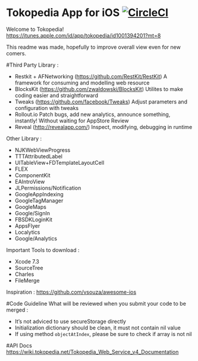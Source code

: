 # Tokopedia App for iOS [![CircleCI](https://circleci.com/gh/tokopedia/ios-tokopedia/tree/release.svg?style=svg&circle-token=e16e246e6d5038964cb45316646cfc069f836e40)](https://circleci.com/gh/tokopedia/ios-tokopedia/tree/release)

Welcome to Tokopedia!
https://itunes.apple.com/id/app/tokopedia/id1001394201?mt=8

This readme was made, hopefully to improve overall view even for new comers.

#Third Party Library :
- Restkit + AFNetworking (https://github.com/RestKit/RestKit)
A framework for consuming and modelling web resource
- BlocksKit (https://github.com/zwaldowski/BlocksKit)
Utilites to make coding easier and straightforward
- Tweaks (https://github.com/facebook/Tweaks)
Adjust parameters and configuration with tweaks
- Rollout.io
Patch bugs, add new analytics, announce something, instantly! Without waiting for AppStore Review
- Reveal (http://revealapp.com/)
Inspect, modifying, debugging in runtime

Other Library :
- NJKWebViewProgress
- TTTAttributedLabel
- UITableView+FDTemplateLayoutCell
- FLEX
- ComponentKit
- EAIntroView
- JLPermissions/Notification
- GoogleAppIndexing
- GoogleTagManager
- GoogleMaps
- Google/SignIn
- FBSDKLoginKit
- AppsFlyer
- Localytics
- Google/Analytics

Important Tools to download :
- Xcode 7.3
- SourceTree
- Charles
- FileMerge


Inspiration : https://github.com/vsouza/awesome-ios

#Code Guideline 
What will be reviewed when you submit your code to be merged : 
- It’s not adviced to use secureStorage directly
- Initialization dictionary should be clean, it must not contain nil value
- If using method `objectAtIndex`, please be sure to check if array is not nil

#API Docs 
https://wiki.tokopedia.net/Tokopedia_Web_Service_v4_Documentation


